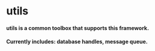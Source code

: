 # utils

#### utils is a common toolbox that supports this framework.

#### Currently includes: database handles, message queue.

